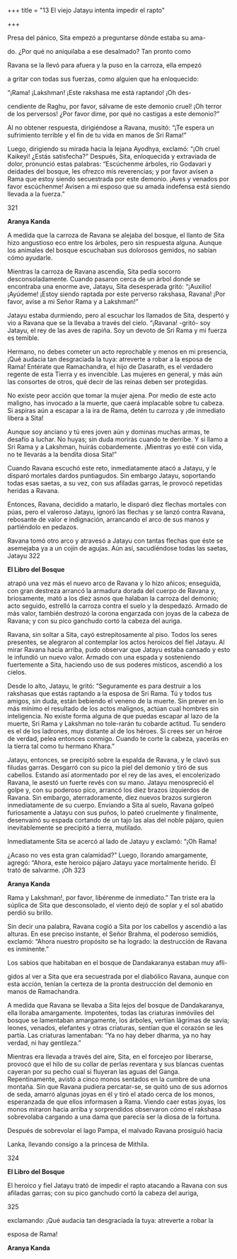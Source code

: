 +++
title = "13 El viejo Jatayu intenta impedir el rapto"

+++

Presa del pánico, Sita empezó a preguntarse dónde estaba su ama-

do. ¿Por qué no aniquilaba a ese desalmado? Tan pronto como 

Ravana se la llevó para afuera y la puso en la carroza, ella empezó 

a gritar con todas sus fuerzas, como alguien que ha enloquecido:

“¡Rama\! ¡Lakshman\! ¡Este rakshasa me está raptando\! ¡Oh des-

cendiente de Raghu, por favor, sálvame de este demonio cruel\! ¡Oh terror de los perversos\! ¿Por favor dime, por qué no castigas a este demonio?” 

Al no obtener respuesta, dirigiéndose a Ravana, musitó: “¡Te espera un sufrimiento terrible y el fin de tu vida en manos de Sri Rama\!” 

Luego, dirigiendo su mirada hacia la lejana Ayodhya, exclamó: “¡Oh cruel Kaikeyi\! ¿Estás satisfecha?” Después, Sita, enloquecida y extraviada de dolor, pronunció estas palabras: “Escúchenme árboles, río Godavari y deidades del bosque, les ofrezco mis reverencias; y por favor avisen a Rama que estoy siendo secuestrada por este demonio. ¡Aves y venados por favor escúchenme\! Avisen a mi esposo que su amada indefensa está siendo llevada a la fuerza.” 

321

**Aranya Kanda**

A medida que la carroza de Ravana se alejaba del bosque, el llanto de Sita hizo angustioso eco entre los árboles, pero sin respuesta alguna. Aunque los animales del bosque escuchaban sus dolorosos gemidos, no sabían cómo ayudarle. 

Mientras la carroza de Ravana ascendía, Sita pedía socorro desconsoladamente. Cuando pasaron cerca de un árbol donde se encontraba una enorme ave, Jatayu, Sita desesperada gritó: “¡Auxilio\! ¡Ayúdeme\! ¡Estoy siendo raptada por este perverso rakshasa, Ravana\! ¡Por favor, avise a mi Señor Rama y a Lakshman\!” 

Jatayu estaba durmiendo, pero al escuchar los llamados de Sita, despertó y vio a Ravana que se la llevaba a través del cielo. “¡Ravana\! -gritó- soy Jatayu, el rey de las aves de rapiña. Soy un devoto de Sri Rama y mi fuerza es temible. 

Hermano, no debes cometer un acto reprochable y menos en mi presencia, ¡Qué audacia tan desgraciada la tuya: atreverte a robar a la esposa de Rama\! Entérate que Ramachandra, el hijo de Dasarath, es el verdadero regente de esta Tierra y es invencible. Las mujeres en general, y más aún las consortes de otros, qué decir de las reinas deben ser protegidas. 

No existe peor acción que tomar la mujer ajena. Por medio de este acto maligno, has invocado a la muerte, que caerá implacable sobre tu cabeza. Si aspiras aún a escapar a la ira de Rama, detén tu carroza y ¡de inmediato libera a Sita\! 

Aunque soy anciano y tú eres joven aún y dominas muchas armas, te desafío a luchar. No huyas; sin duda morirás cuando te derribe. Y si llamo a Sri Rama y a Lakshman, huirás cobardemente. ¡Mientras yo esté con vida, no te llevarás a la bendita diosa Sita\!” 

Cuando Ravana escuchó este reto, inmediatamente atacó a Jatayu, y le disparó mortales dardos puntiagudos. Sin embargo Jatayu, soportando todas esas saetas, a su vez, con sus afiladas garras, le provocó repetidas heridas a Ravana. 

Entonces, Ravana, decidido a matarlo, le disparó diez flechas mortales con púas, pero el valeroso Jatayu, ignoró las flechas y se lanzó contra Ravana, rebosante de valor e indignación, arrancando el arco de sus manos y partiéndolo en pedazos. 

Ravana tomó otro arco y atravesó a Jatayu con tantas flechas que éste se asemejaba ya a un cojín de agujas. Aún así, sacudiéndose todas las saetas, Jatayu 322

**El Libro del Bosque**

atrapó una vez más el nuevo arco de Ravana y lo hizo añicos; enseguida, con gran destreza arrancó la armadura dorada del cuerpo de Ravana y, briosamente, mató a los diez asnos que halaban la carroza del demonio; acto seguido, estrelló la carroza contra el suelo y la despedazó. Armado de más valor, también destrozó la corona engarzada con joyas de la cabeza de Ravana; y con su pico ganchudo cortó la cabeza del auriga. 

Ravana, sin soltar a Sita, cayó estrepitosamente al piso. Todos los seres presentes, se alegraron al contemplar los actos heroicos del fiel Jatayu. Al mirar Ravana hacia arriba, pudo observar que Jatayu estaba cansado y esto le infundió un nuevo valor. Armado con una espada y sosteniendo fuertemente a Sita, haciendo uso de sus poderes místicos, ascendió a los cielos. 

Desde lo alto, Jatayu, le gritó: “Seguramente es para destruir a los rakshasas que estás raptando a la esposa de Sri Rama. Tú y todos tus amigos, sin duda, están bebiendo el veneno de la muerte. Sin prever en lo más mínimo el resultado de los actos malignos, actúan cual hombres sin inteligencia. No existe forma alguna de que puedas escapar al lazo de la muerte, Sri Rama y Lakshman no tole-rarán tu cobarde actitud. Tu sendero es el de los ladrones, muy distante al de los héroes. Si crees ser un héroe de verdad, pelea entonces conmigo. Cuando te corte la cabeza, yacerás en la tierra tal como tu hermano Khara.” 

Jatayu, entonces, se precipitó sobre la espalda de Ravana, y le clavó sus filudas garras. Desgarró con su pico la piel del demonio y tiró de sus cabellos. Estando así atormentado por el rey de las aves, el encolerizado Ravana, le asestó un fuerte revés con su mano. Jatayu menospreció el golpe y, con su poderoso pico, arrancó los diez brazos izquierdos de Ravana. Sin embargo, aterradoramente, diez nuevos brazos surgieron inmediatamente de su cuerpo. Enviando a Sita al suelo, Ravana golpeó furiosamente a Jatayu con sus puños, lo pateó cruelmente y finalmente, desenvainó su espada cortando de un tajo las alas del noble pájaro, quien inevitablemente se precipitó a tierra, mutilado. 

Inmediatamente Sita se acercó al lado de Jatayu y exclamó: “¡Oh Rama\! 

¿Acaso no ves esta gran calamidad?” Luego, llorando amargamente, agregó: “Ahora, este heroico pájaro Jatayu yace mortalmente herido. Él trató de salvarme. ¡Oh 323

**Aranya Kanda**

Rama y Lakshman\!, por favor, libérenme de inmediato.” Tan triste era la súplica de Sita que desconsolado, el viento dejó de soplar y el sol abatido perdió su brillo. 

Sin decir una palabra, Ravana cogió a Sita por los cabellos y ascendió a las alturas. En ese preciso instante, el Señor Brahma, el poderoso semidiós, exclamó: “Ahora nuestro propósito se ha logrado: la destrucción de Ravana es inminente.” 

Los sabios que habitaban en el bosque de Dandakaranya estaban muy afli-

gidos al ver a Sita que era secuestrada por el diabólico Ravana, aunque con esta acción, tenían la certeza de la pronta destrucción del demonio en manos de Ramachandra. 

A medida que Ravana se llevaba a Sita lejos del bosque de Dandakaranya, ella lloraba amargamente. Impotentes, todas las criaturas inmóviles del bosque se lamentaban amargamente, los árboles, vertían lágrimas de savia; leones, venados, elefantes y otras criaturas, sentían que el corazón se les partía. Las criaturas lamentaban: “Ya no hay deber dharma, ya no hay verdad, ni hay gentileza.” 

Mientras era llevada a través del aire, Sita, en el forcejeo por liberarse, provocó que el hilo de su collar de perlas reventara y sus blancas cuentas cayeran por su pecho cual si fluyeran las aguas del Ganga. Repentinamente, avistó a cinco monos sentados en la cumbre de una montaña. Sin que Ravana pudiera percatar-se, se quitó uno de sus adornos de seda, amarró algunas joyas en él y tiró el atado cerca de los monos, esperanzada de que ellos informasen a Rama. Viendo caer estas joyas, los monos miraron hacia arriba y sorprendidos observaron cómo el rakshasa sobrevolaba cargando a una dama que parecía ser la diosa de la fortuna. 

Después de sobrevolar el lago Pampa, el malvado Ravana prosiguió hacia 

Lanka, llevando consigo a la princesa de Mithila. 

324





**El Libro del Bosque**

El heroico y fiel Jatayu trató de impedir el rapto atacando a Ravana con sus afiladas garras; con su pico ganchudo cortó la cabeza del auriga, 

325

exclamando: ¡Qué audacia tan desgraciada la tuya: atreverte a robar la 

esposa de Rama\! 

**Aranya Kanda**
